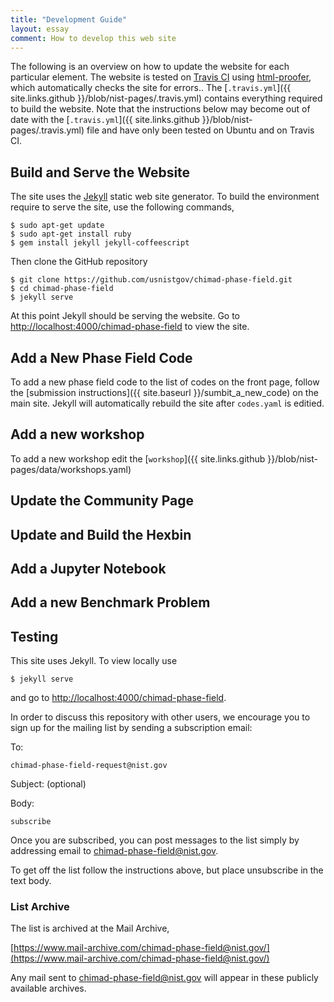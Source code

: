 ```yaml
---
title: "Development Guide"
layout: essay
comment: How to develop this web site
---
```


The following is an overview on how to update the website for each
particular element. The website is tested on
[Travis CI](https://travis-ci.org/usnistgov/chimad-phase-field) using
[html-proofer](https://github.com/gjtorikian/html-proofer), which
automatically checks the site for errors.. The [`.travis.yml`]({{
site.links.github }}/blob/nist-pages/.travis.yml) contains everything
required to build the website. Note that the instructions below may
become out of date with the [`.travis.yml`]({{ site.links.github
}}/blob/nist-pages/.travis.yml) file and have only been tested on
Ubuntu and on Travis CI.

## Build and Serve the Website

The site uses the [Jekyll](https://jekyllrb.com) static web site
generator. To build the environment require to serve the site, use the
following commands,

    $ sudo apt-get update
    $ sudo apt-get install ruby
    $ gem install jekyll jekyll-coffeescript

Then clone the GitHub repository

    $ git clone https://github.com/usnistgov/chimad-phase-field.git
    $ cd chimad-phase-field
    $ jekyll serve

At this point Jekyll should be serving the website. Go to
[http://localhost:4000/chimad-phase-field](http://localhost:4000/chimad-phase-field])
to view the site.

## Add a New Phase Field Code

To add a new phase field code to the list of codes on the front page,
follow the [submission instructions]({{ site.baseurl
}}/sumbit_a_new_code) on the main site. Jekyll will automatically
rebuild the site after `codes.yaml` is editied.

## Add a new workshop

To add a new workshop edit the [`workshop`]({{ site.links.github
}}/blob/nist-pages/data/workshops.yaml)

## Update the Community Page

## Update and Build the Hexbin

## Add a Jupyter Notebook

## Add a new Benchmark Problem

## Testing

This site uses Jekyll. To view locally use

    $ jekyll serve

and go to
[http://localhost:4000/chimad-phase-field](http://localhost:4000/chimad-phase-field]).


In order to discuss this repository with other users, we encourage you
to sign up for the mailing list by sending a subscription email:

To:

    chimad-phase-field-request@nist.gov

Subject: (optional)

Body:

    subscribe

Once you are subscribed, you can post messages to the list simply by
addressing email to <chimad-phase-field@nist.gov>.

To get off the list follow the instructions above, but place
unsubscribe in the text body.

### List Archive

The list is archived at the Mail Archive,

[https://www.mail-archive.com/chimad-phase-field@nist.gov/](https://www.mail-archive.com/chimad-phase-field@nist.gov/)

<!-- The NIST email achive is dead! -->

<!-- and at -->

<!-- [https://email.nist.gov/pipermail/chimad-phase-field/](https://email.nist.gov/pipermail/chimad-phase-field/) -->

Any mail sent to <chimad-phase-field@nist.gov> will appear in these
publicly available archives.
